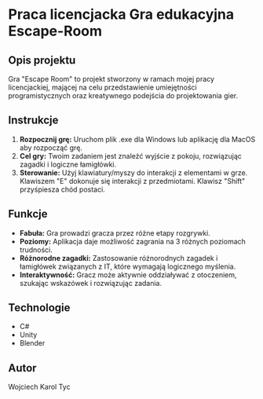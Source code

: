 # Praca licencjacka Gra edukacyjna Escape-Room


## Opis projektu

Gra "Escape Room" to projekt stworzony w ramach mojej pracy licencjackiej, mającej na celu przedstawienie umiejętności programistycznych oraz kreatywnego podejścia do projektowania gier.


## Instrukcje

1. **Rozpocznij grę:** Uruchom plik .exe dla Windows lub aplikację dla MacOS aby rozpocząć grę.
2. **Cel gry:** Twoim zadaniem jest znaleźć wyjście z pokoju, rozwiązując zagadki i logiczne łamigłówki.
3. **Sterowanie:** Użyj klawiatury/myszy do interakcji z elementami w grze. Klawiszem "E" dokonuje się interakcji z przedmiotami. Klawisz "Shift" przyśpiesza chód postaci.


## Funkcje

- **Fabuła:** Gra prowadzi gracza przez różne etapy rozgrywki.
- **Poziomy:** Aplikacja daje możliwość zagrania na 3 różnych poziomach trudności.
- **Różnorodne zagadki:** Zastosowanie różnorodnych zagadek i łamigłówek związanych z IT, które wymagają logicznego myślenia.
- **Interaktywność:** Gracz może aktywnie oddziaływać z otoczeniem, szukając wskazówek i rozwiązując zadania.


## Technologie

- C#
- Unity
- Blender


## Autor

Wojciech Karol Tyc
